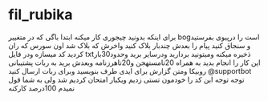 # fil_rubika
برای اینکه بدونید چیجوری کار میکنه ابتدا باگی که در متغییر bogاست را درپیوی بفرستید و سنجاق کنید پیام را بعدش چندبار بلاک کنید واخرش که بلاک شد اون سورس که ران کردید کد میسازه ودر فایل txtذخیره میکنه ومیتونید بردارید ودرسایر برید وحدود30بار این کار را انجام بدید به همراه 20تامستهجن و20تاهرزنامه وبعدش برید به ربات پشتیبانی روبیکا ومتن گزارش برای ایدی طرف بنویسید وبرای ربات ارسال کنید @supportbot
توجه توجه ابن کد را خودمون تستی زدیم ویکبار امتحان کردیم شد ولی به شما قول نمیدم 100درصد کارکنه 
